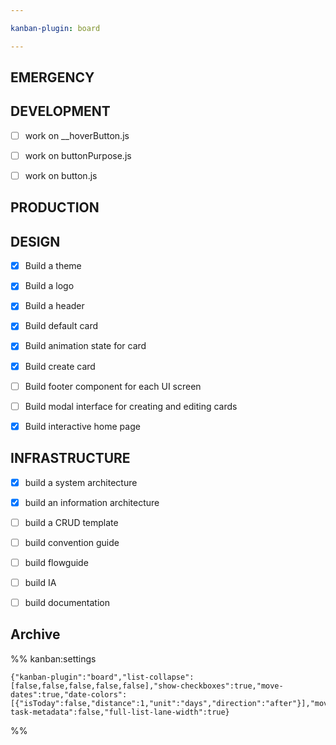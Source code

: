 ```yaml
---

kanban-plugin: board

---
```


## EMERGENCY



## DEVELOPMENT

- [ ] work on __hoverButton.js
- [ ] work on buttonPurpose.js
- [ ] work on button.js


## PRODUCTION



## DESIGN

- [x] Build a theme
- [x] Build a logo
- [x] Build a header
- [x] Build default card
- [x] Build animation state for card
- [x] Build create card
- [ ] Build footer component for each UI screen
- [ ] Build modal interface for creating and editing cards
- [x] Build interactive home page


## INFRASTRUCTURE

- [x] build a system architecture
- [x] build an information architecture
- [ ] build a CRUD template
- [ ] build convention guide
- [ ] build flowguide
- [ ] build IA
- [ ] build documentation


## Archive





%% kanban:settings
```
{"kanban-plugin":"board","list-collapse":[false,false,false,false,false],"show-checkboxes":true,"move-dates":true,"date-colors":[{"isToday":false,"distance":1,"unit":"days","direction":"after"}],"move-task-metadata":false,"full-list-lane-width":true}
```
%%